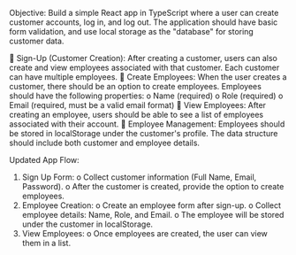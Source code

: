 Objective: Build a simple React app in TypeScript where a user can create
customer accounts, log in, and log out. The application should have basic form
validation, and use local storage as the &quot;database&quot; for storing customer data.

 Sign-Up (Customer Creation): After creating a customer, users can also create
and view employees associated with that customer. Each customer can have
multiple employees.
 Create Employees: When the user creates a customer, there should be an
option to create employees. Employees should have the following properties:
o Name (required)
o Role (required)
o Email (required, must be a valid email format)
 View Employees: After creating an employee, users should be able to see a list
of employees associated with their account.
 Employee Management: Employees should be stored in localStorage under the
customer&#39;s profile. The data structure should include both customer and
employee details.

Updated App Flow:

1. Sign Up Form:
   o Collect customer information (Full Name, Email, Password).
   o After the customer is created, provide the option to create employees.
2. Employee Creation:
   o Create an employee form after sign-up.
   o Collect employee details: Name, Role, and Email.
   o The employee will be stored under the customer in localStorage.
3. View Employees:
   o Once employees are created, the user can view them in a list.
